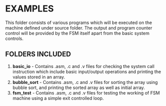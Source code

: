 # EXAMPLES
This folder consists of various programs which will be executed on the machine defined under source folder. The output and program counter control will be provided by the FSM itself apart from the basic system controls.

## FOLDERS INCLUDED
1) **basic_io** - Contains .asm, .c and .v files for checking the system call instruction which include basic input/output operations and printing the values stored in an array.
2) **bubble_sort** - Contains .asm, .c and .v files for sorting the array using bubble sort, and printing the sorted array as well as initial array.
3) **fsm_test** - Contains .asm, .c and .v files for testing the working of FSM machine using a simple exit controlled loop.
